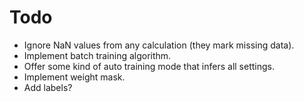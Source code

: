 # Todo

- Ignore NaN values from any calculation (they mark missing data).
- Implement batch training algorithm.
- Offer some kind of auto training mode that infers all settings.
- Implement weight mask.
- Add labels?
